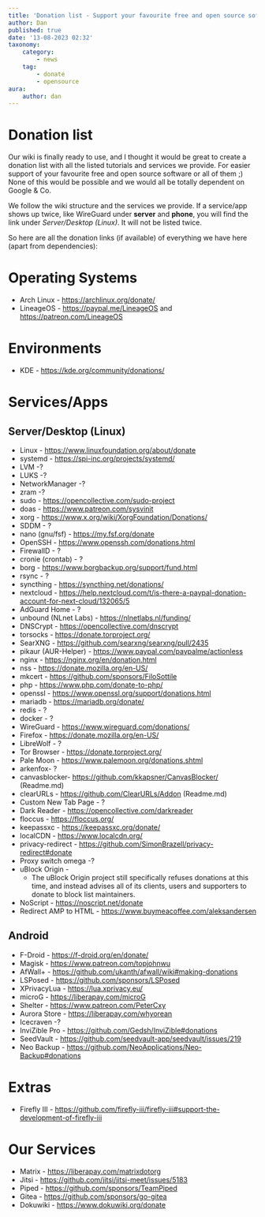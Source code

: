 ```yaml
---
title: 'Donation list - Support your favourite free and open source software.'
author: Dan
published: true
date: '13-08-2023 02:32'
taxonomy:
    category:
        - news
    tag:
        - donate
        - opensource
aura:
    author: dan
---
```


# Donation list

Our wiki is finally ready to use, and I thought it would be great to create a donation list with all the listed tutorials and services we provide. For easier support of your favourite free and open source software or all of them ;)  
None of this would be possible and we would all be totally dependent on Google & Co.

We follow the wiki structure and the services we provide. If a service/app shows up twice, like WireGuard under __server__ and __phone__, you will find the link under _Server/Desktop (Linux)_. It will not be listed twice.

So here are all the donation links (if available) of everything we have here (apart from dependencies):


# Operating Systems

- Arch Linux - https://archlinux.org/donate/
- LineageOS - https://paypal.me/LineageOS and https://patreon.com/LineageOS


# Environments

- KDE - https://kde.org/community/donations/


# Services/Apps


## Server/Desktop (Linux) 

- Linux - https://www.linuxfoundation.org/about/donate
- systemd - https://spi-inc.org/projects/systemd/
- LVM -?
- LUKS -?
- NetworkManager -?
- zram -?
- sudo - https://opencollective.com/sudo-project
- doas - https://www.patreon.com/sysvinit
- xorg - https://www.x.org/wiki/XorgFoundation/Donations/
- SDDM - ?
- nano (gnu/fsf) - https://my.fsf.org/donate
- OpenSSH - https://www.openssh.com/donations.html
- FirewallD - ?
- cronie (crontab) - ?
- borg - https://www.borgbackup.org/support/fund.html
- rsync - ?
- syncthing - https://syncthing.net/donations/
- nextcloud - https://help.nextcloud.com/t/is-there-a-paypal-donation-account-for-next-cloud/132065/5
- AdGuard Home - ?
- unbound (NLnet Labs) - https://nlnetlabs.nl/funding/
- DNSCrypt - https://opencollective.com/dnscrypt
- torsocks - https://donate.torproject.org/
- SearXNG - https://github.com/searxng/searxng/pull/2435
- pikaur (AUR-Helper) - https://www.paypal.com/paypalme/actionless
- nginx - https://nginx.org/en/donation.html
- nss - https://donate.mozilla.org/en-US/
- mkcert - https://github.com/sponsors/FiloSottile
- php - https://www.php.com/donate-to-php/
- openssl - https://www.openssl.org/support/donations.html
- mariadb - https://mariadb.org/donate/
- redis - ?
- docker - ?
- WireGuard - https://www.wireguard.com/donations/
- Firefox - https://donate.mozilla.org/en-US/
- LibreWolf - ?
- Tor Browser - https://donate.torproject.org/
- Pale Moon - https://www.palemoon.org/donations.shtml
- arkenfox- ?
- canvasblocker- https://github.com/kkapsner/CanvasBlocker/ (Readme.md)
- clearURLs - https://github.com/ClearURLs/Addon (Readme.md)
- Custom New Tab Page - ?
- Dark Reader - https://opencollective.com/darkreader
- floccus - https://floccus.org/
- keepassxc - https://keepassxc.org/donate/
- localCDN - https://www.localcdn.org/
- privacy-redirect - https://github.com/SimonBrazell/privacy-redirect#donate
- Proxy switch omega -?
- uBlock Origin -
    - The uBlock Origin project still specifically refuses donations at this time, and instead advises all of its clients, users and supporters to donate to block list maintainers.
- NoScript - https://noscript.net/donate
- Redirect AMP to HTML - https://www.buymeacoffee.com/aleksandersen


## Android

- F-Droid - https://f-droid.org/en/donate/
- Magisk - https://www.patreon.com/topjohnwu
- AfWall+ - https://github.com/ukanth/afwall/wiki#making-donations
- LSPosed - https://github.com/sponsors/LSPosed
- XPrivacyLua - https://lua.xprivacy.eu/
- microG - https://liberapay.com/microG
- Shelter - https://www.patreon.com/PeterCxy
- Aurora Store - https://liberapay.com/whyorean
- Icecraven -?
- InviZible Pro - https://github.com/Gedsh/InviZible#donations
- SeedVault - https://github.com/seedvault-app/seedvault/issues/219
- Neo Backup - https://github.com/NeoApplications/Neo-Backup#donations


# Extras
- Firefly III - https://github.com/firefly-iii/firefly-iii#support-the-development-of-firefly-iii


# Our Services

- Matrix - https://liberapay.com/matrixdotorg
- Jitsi - https://github.com/jitsi/jitsi-meet/issues/5183
- Piped - https://github.com/sponsors/TeamPiped
- Gitea - https://github.com/sponsors/go-gitea
- Dokuwiki - https://www.dokuwiki.org/donate
